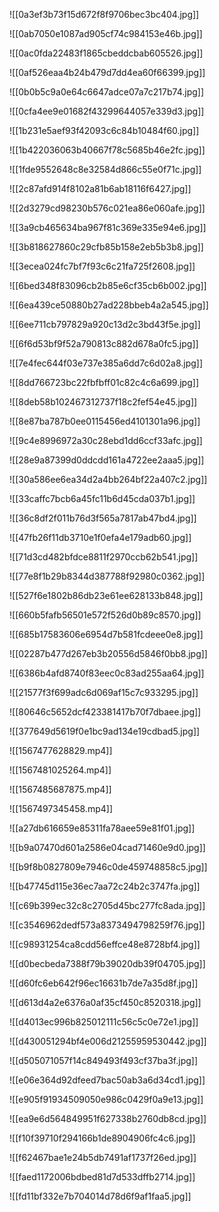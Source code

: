 ![[0a3ef3b73f15d672f8f9706bec3bc404.jpg]]

![[0ab7050e1087ad905cf74c984153e46b.jpg]]

![[0ac0fda22483f1865cbeddcbab605526.jpg]]

![[0af526eaa4b24b479d7dd4ea60f66399.jpg]]

![[0b0b5c9a0e64c6647adce07a7c217b74.jpg]]

![[0cfa4ee9e01682f43299644057e339d3.jpg]]

![[1b231e5aef93f42093c6c84b10484f60.jpg]]

![[1b422036063b40667f78c5685b46e2fc.jpg]]

![[1fde9552648c8e32584d866c55e0f71c.jpg]]

![[2c87afd914f8102a81b6ab18116f6427.jpg]]

![[2d3279cd98230b576c021ea86e060afe.jpg]]

![[3a9cb465634ba967f81c369e335e94e6.jpg]]

![[3b818627860c29cfb85b158e2eb5b3b8.jpg]]

![[3ecea024fc7bf7f93c6c21fa725f2608.jpg]]

![[6bed348f83096cb2b85e6cf35cb6b002.jpg]]

![[6ea439ce50880b27ad228bbeb4a2a545.jpg]]

![[6ee711cb797829a920c13d2c3bd43f5e.jpg]]

![[6f6d53bf9f52a790813c882d678a0fc5.jpg]]

![[7e4fec644f03e737e385a6dd7c6d02a8.jpg]]

![[8dd766723bc22fbfbff01c82c4c6a699.jpg]]

![[8deb58b102467312737f18c2fef54e45.jpg]]

![[8e87ba787b0ee0115456ed4101301a96.jpg]]

![[9c4e8996972a30c28ebd1dd6ccf33afc.jpg]]

![[28e9a87399d0ddcdd161a4722ee2aaa5.jpg]]

![[30a586ee6ea34d2a4bb264bf22a407c2.jpg]]

![[33caffc7bcb6a45fc11b6d45cda037b1.jpg]]

![[36c8df2f011b76d3f565a7817ab47bd4.jpg]]

![[47fb26f11db3710e1f0efa4e179adb60.jpg]]

![[71d3cd482bfdce8811f2970ccb62b541.jpg]]

![[77e8f1b29b8344d387788f92980c0362.jpg]]

![[527f6e1802b86db23e61ee628133b848.jpg]]

![[660b5fafb56501e572f526d0b89c8570.jpg]]

![[685b17583606e6954d7b581fcdeee0e8.jpg]]

![[02287b477d267eb3b20556d5846f0bb8.jpg]]

![[6386b4afd8740f83eec0c83ad255aa64.jpg]]

![[21577f3f699adc6d069af15c7c933295.jpg]]

![[80646c5652dcf423381417b70f7dbaee.jpg]]

![[377649d5619f0e1bc9ad134e19cdbad5.jpg]]

![[1567477628829.mp4]]

![[1567481025264.mp4]]

![[1567485687875.mp4]]

![[1567497345458.mp4]]

![[a27db616659e85311fa78aee59e81f01.jpg]]

![[b9a07470d601a2586e04cad71460e9d0.jpg]]

![[b9f8b0827809e7946c0de459748858c5.jpg]]

![[b47745d115e36ec7aa72c24b2c3747fa.jpg]]

![[c69b399ec32c8c2705d45bc277fc8ada.jpg]]

![[c3546962dedf573a8373494798259f76.jpg]]

![[c98931254ca8cdd56effce48e8728bf4.jpg]]

![[d0becbeda7388f79b39020db39f04705.jpg]]

![[d60fc6eb642f96ec16631b7de7a35d8f.jpg]]

![[d613d4a2e6376a0af35cf450c8520318.jpg]]

![[d4013ec996b825012111c56c5c0e72e1.jpg]]

![[d430051294bf4e006d21255959530442.jpg]]

![[d505071057f14c849493f493cf37ba3f.jpg]]

![[e06e364d92dfeed7bac50ab3a6d34cd1.jpg]]

![[e905f91934509050e986c0429f0a9e13.jpg]]

![[ea9e6d564849951f627338b2760db8cd.jpg]]

![[f10f39710f294166b1de8904906fc4c6.jpg]]

![[f62467bae1e24b5db7491af1737f26ed.jpg]]

![[faed1172006bdbed81d7d533dffb2714.jpg]]

![[fd11bf332e7b704014d78d6f9af1faa5.jpg]]